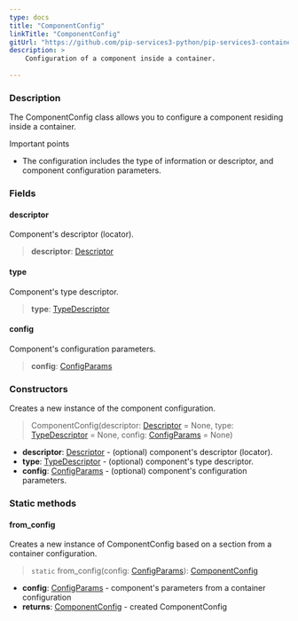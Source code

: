 ```yaml
---
type: docs
title: "ComponentConfig"
linkTitle: "ComponentConfig"
gitUrl: "https://github.com/pip-services3-python/pip-services3-container-python"
description: >
    Configuration of a component inside a container.
   
---
```


### Description

The ComponentConfig class allows you to configure a component residing inside a container.

Important points

- The configuration includes the type of information or descriptor, and component configuration parameters.

### Fields

<span class="hide-title-link">

#### descriptor
Component's descriptor (locator).
> **descriptor**: [Descriptor](../../../commons/refer/descriptor)

#### type
Component's type descriptor.
> **type**: [TypeDescriptor](../../../commons/reflect/type_descriptor)

#### config
Component's configuration parameters.
> **config**: [ConfigParams](../../../commons/config/config_params)

</span>

### Constructors
Creates a new instance of the component configuration.

> ComponentConfig(descriptor: [Descriptor](../../../commons/refer/descriptor) = None, type: [TypeDescriptor](../../../commons/reflect/type_descriptor) = None, config: [ConfigParams](../../../commons/config/config_params) = None)

- **descriptor**: [Descriptor](../../../commons/refer/descriptor) - (optional) component's descriptor (locator).
- **type**: [TypeDescriptor](../../../commons/reflect/type_descriptor) - (optional) component's type descriptor.
- **config**: [ConfigParams](../../../commons/config/config_params) - (optional) component's configuration parameters.

### Static methods

#### from_config
Creates a new instance of ComponentConfig based on a section from a container configuration.

> `static` from_config(config: [ConfigParams](../../../commons/config/config_params)): [ComponentConfig]()

- **config**: [ConfigParams](../../../commons/config/config_params) - component's parameters from a container configuration
- **returns**: [ComponentConfig]() - created ComponentConfig

